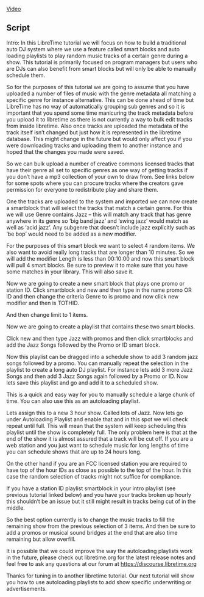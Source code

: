 [Video](https://youtu.be/lWOQOsQAYoo)

## Script

Intro: In this LibreTime tutorial we will focus on how to build a traditional auto DJ system where we use a feature called smart blocks and auto loading playlists to play random music tracks of a certain genre during a show. This tutorial is primarily focused on program managers but users who are DJs can also benefit from smart blocks but will only be able to manually schedule them.

So for the purposes of this tutorial we are going to assume that you have uploaded a number of files of music with the genre metadata all matching a specific genre for instance alternative. This can be done ahead of time but LibreTime has no way of automatically grouping sub genres and so it is important that you spend some time manicuring the track metadata before you upload it to libretime as there is not currently a way to bulk edit tracks from inside libretime. Also once tracks are uploaded the metadata of the track itself isn’t changed but just how it is represented in the libretime database. This might change in the future but would only affect you if you were downloading tracks and uploading them to another instance and hoped that the changes you made were saved.

So we can bulk upload a number of creative commons licensed tracks that have their genre all set to specific genres as one way of getting tracks if you don’t have a mp3 collection of your own to draw from. See links below for some spots where you can procure tracks where the creators gave permission for everyone to redistribute play and share them.

One the tracks are uploaded to the system and imported we can now create a smartblock that will select the tracks that match a certain genre. For this we will use Genre contains Jazz – this will match any track that has genre anywhere in its genre so ‘big band jazz’ and ‘swing jazz’ would match as well as ‘acid jazz’. Any subgenre that doesn’t include jazz explicitly such as ‘be bop’ would need to be added as a new modifier.

For the purposes of this smart block we want to select 4 random items. We also want to avoid really long tracks that are longer than 10 minutes. So we will add the modifier Length is less than 00:10:00
and now this smart block will pull 4 smart blocks. Be sure to preview it to make sure that you have some matches in your library. This will also save it.

Now we are going to create a new smart block that plays one promo or station ID.
Click smartblock and new and then type in the name promo OR ID and then change the criteria Genre to is promo and now click new modifier and then is TOTHID.

And then change limit to 1 items.

Now we are going to create a playlist that contains these two smart blocks.

Click new and then type Jazz with promos
and then click smartblocks and add the Jazz Songs followed by the Promo or ID smart block.

Now this playlist can be dragged into a schedule show to add 3 random jazz songs followed by a promo. You can manually repeat the selection in the playlist to create a long auto DJ playlist. For instance lets add 3 more Jazz Songs and then add 3 Jazz Songs again followed by a Promo or ID. Now lets save this playlist and go and add it to a scheduled show.

This is a quick and easy way for you to manually schedule a large chunk of time. You can also use this as an autoloading playlist.

Lets assign this to a new 3 hour show. Called lots of Jazz. Now lets go under Autoloading Playlist and enable that and in this spot we will check repeat until full. This will mean that the system will keep scheduling this playlist until the show is completely full. The only problem here is that at the end of the show it is almost assured that a track will be cut off. If you are a web station and you just want to schedule music for long lengths of time you can schedule shows that are up to 24 hours long.

On the other hand if you are an FCC licensed station you are required to have top of the hour IDs as close as possible to the top of the hour. In this case the random selection of tracks might not suffice for compliance.

If you have a station ID playlist smartblock in your intro playlist (see previous tutorial linked below) and you have your tracks broken up hourly this shouldn’t be an issue but it still might result in tracks being cut of in the middle.

So the best option currently is to change the music tracks to fill the remaining show from the previous selection of 3 items. And then be sure to add a promos or musical sound bridges at the end that are also time remaining but allow overfill.

It is possible that we could improve the way the autoloading playlists work in the future, please check out libretime.org for the latest release notes and feel free to ask any questions at our forum at https://discourse.libretime.org

Thanks for tuning in to another libretime tutorial. Our next tutorial will show you how to use autoloading playlists to add show specific underwriting or advertisements.
